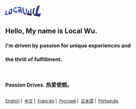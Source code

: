 <p align="left" style="display:inline;">
  <a href="https://localwu.top/?from=ghReadme"><img height="36px" src="Static/LocalWuSign.png" /></a>
</p>

## Hello, My name is Local Wu.

### I'm driven by passion for unique experiences and <br/>

### the thrill of fulfillment. <br/>

<br/>

### Passion Drives. 热爱使燃。

##

<p align="right" style="display:inline;">
<span align="right" style="color:black; font-size: small;">
  <a href="https://github.com/localwu/localwu/blob/main/README.md"><span>English</span></a>&nbsp;|&nbsp;
  <a href="https://github.com/localwu/localwu/blob/main/MultilingualVers/README_Ch.md"><span>中文</span></a>&nbsp;|&nbsp;
  <a href="https://github.com/localwu/localwu/blob/main/MultilingualVers/README_Fr.md"><span>Français</span></a>&nbsp;|&nbsp;
  <a href="https://github.com/localwu/localwu/blob/main/MultilingualVers/README_Ru.md"><span>Русский</span></a>&nbsp;|&nbsp;
  <a href="https://github.com/localwu/localwu/blob/main/MultilingualVers/README_Jp.md"><span>日本語</span></a>&nbsp;|&nbsp;
  <a href="https://github.com/localwu/localwu/blob/main/MultilingualVers/README_Pt.md"><span>Português</span></a>
</span>
</p>
